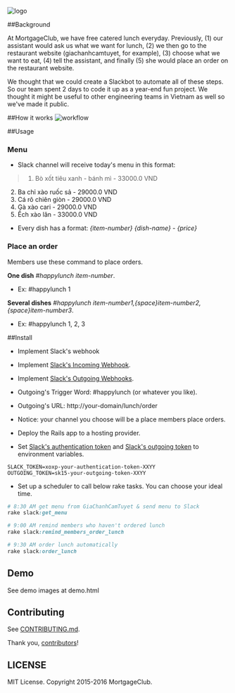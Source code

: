 ![logo](http://www.mortgageclub.io/assets/mortgageclubLOGO-5d49c4f9105893724104ce9b480ce03ebcf9f034b6e938da552c659903746da4.png)

##Background

At MortgageClub, we have free catered lunch everyday. Previously, (1) our assistant would ask us what we want for lunch, (2) we then go to the restaurant website (giachanhcamtuyet, for example), (3) choose what we want to eat, (4) tell the assistant, and finally (5) she would place an order on the restaurant website.

We thought that we could create a Slackbot to automate all of these steps. So our team spent 2 days to code it up as a year-end fun project. We thought it might be useful to other engineering teams in Vietnam as well so we've made it public.

##How it works
![workflow](http://s2.postimg.org/o0ry898mx/updated_31_12_happy_lunch_workflow.png)

##Usage
### Menu
 - Slack channel will receive today's menu in this format:

>   1. Bò xốt tiêu xanh - bánh mì - 33000.0 VND
  2. Ba chỉ xào ruốc sả - 29000.0 VND
  3. Cá rô chiên giòn - 29000.0 VND
  4. Gà xào cari - 29000.0 VND
  5. Ếch xào lăn - 33000.0 VND

- Every dish has a format:  *{item-number}  {dish-name} - {price}*

### Place an order
 Members use these command to place orders.

  **One dish** *#happylunch item-number*.

 - Ex: #happylunch 1

**Several dishes** *#happylunch item-number1,{space}item-number2,{space}item-number3*.
 - Ex: #happylunch 1, 2, 3

##Install
- Implement Slack's webhook
 - Implement [Slack's Incoming Webhook](https://api.slack.com/incoming-webhooks).
 - Implement [Slack's Outgoing Webhooks](https://api.slack.com/outgoing-webhooks).
 - Outgoing's Trigger Word: #happylunch (or whatever you like).
 - Outgoing's URL: http://your-domain/lunch/order
 - Notice: your channel you choose will be a place members place orders.

- Deploy the Rails app to a hosting provider.

- Set [Slack's authentication token](https://api.slack.com/methods/chat.postMessage) and [Slack's outgoing token](https://api.slack.com/outgoing-webhooks) to environment variables.

 ```
 SLACK_TOKEN=xoxp-your-authentication-token-XXYY
 OUTGOING_TOKEN=sk15-your-outgoing-token-XXYY
 ```

- Set up a scheduler to call below rake tasks. You can choose your ideal time.

 ``` ruby
 # 8:30 AM get menu from GiaChanhCamTuyet & send menu to Slack
 rake slack:get_menu

 # 9:00 AM remind members who haven't ordered lunch
 rake slack:remind_members_order_lunch

 # 9:30 AM order lunch automatically
 rake slack:order_lunch
 ```

## Demo
See demo images at demo.html

## Contributing
See [CONTRIBUTING.md](CONTRIBUTING.md).

Thank you, [contributors]!

[contributors]: https://github.com/mortgageclub/happylunch/graphs/contributors

## LICENSE
MIT License. Copyright 2015-2016 MortgageClub.